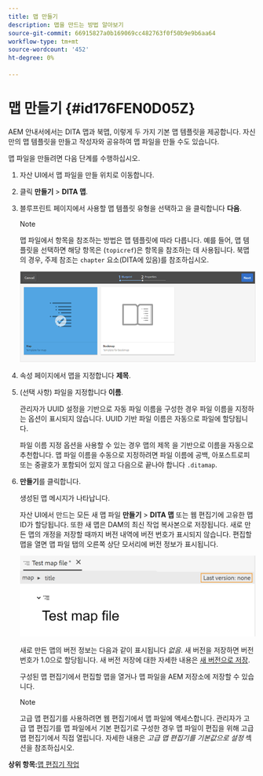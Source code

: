 ```yaml
---
title: 맵 만들기
description: 맵을 만드는 방법 알아보기
source-git-commit: 66915827a0b169069cc482763f0f50b9e9b6aa64
workflow-type: tm+mt
source-wordcount: '452'
ht-degree: 0%

---
```



# 맵 만들기 {#id176FEN0D05Z}

AEM 안내서에서는 DITA 맵과 북맵, 이렇게 두 가지 기본 맵 템플릿을 제공합니다. 자신만의 맵 템플릿을 만들고 작성자와 공유하여 맵 파일을 만들 수도 있습니다.

맵 파일을 만들려면 다음 단계를 수행하십시오.

1. 자산 UI에서 맵 파일을 만들 위치로 이동합니다.

1. 클릭 **만들기** \> **DITA 맵**.

1. 블루프린트 페이지에서 사용할 맵 템플릿 유형을 선택하고 을 클릭합니다 **다음**.

   >[!NOTE]
   >
   > 맵 파일에서 항목을 참조하는 방법은 맵 템플릿에 따라 다릅니다. 예를 들어, 맵 템플릿을 선택하면 해당 항목은 \(`topicref`\)은 항목을 참조하는 데 사용됩니다. 북맵의 경우, 주제 참조는 `chapter` 요소(DITA에 있음)를 참조하십시오.

   ![](images/map-template.png)

1. 속성 페이지에서 맵을 지정합니다 **제목**.

1. \(선택 사항\) 파일을 지정합니다 **이름**.

   관리자가 UUID 설정을 기반으로 자동 파일 이름을 구성한 경우 파일 이름을 지정하는 옵션이 표시되지 않습니다. UUID 기반 파일 이름은 자동으로 파일에 할당됩니다.

   파일 이름 지정 옵션을 사용할 수 있는 경우 맵의 제목 을 기반으로 이름을 자동으로 추천합니다. 맵 파일 이름을 수동으로 지정하려면 파일 이름에 공백, 아포스트로피 또는 중괄호가 포함되어 있지 않고 다음으로 끝나야 합니다 `.ditamap`.

1. **만들기**&#x200B;를 클릭합니다.

   생성된 맵 메시지가 나타납니다.

   자산 UI에서 만드는 모든 새 맵 파일 **만들기** \> **DITA 맵** 또는 웹 편집기에 고유한 맵 ID가 할당됩니다. 또한 새 맵은 DAM의 최신 작업 복사본으로 저장됩니다. 새로 만든 맵의 개정을 저장할 때까지 버전 내역에 버전 번호가 표시되지 않습니다. 편집할 맵을 열면 맵 파일 탭의 오른쪽 상단 모서리에 버전 정보가 표시됩니다.

   ![](images/first-version-map-none.png)

   새로 만든 맵의 버전 정보는 다음과 같이 표시됩니다 *없음*. 새 버전을 저장하면 버전 번호가 1.0으로 할당됩니다. 새 버전 저장에 대한 자세한 내용은 [새 버전으로 저장](web-editor-features.md#save-as-new-version-id209ME400GXA).

   구성된 맵 편집기에서 편집할 맵을 열거나 맵 파일을 AEM 저장소에 저장할 수 있습니다.

   >[!NOTE]
   >
   > 고급 맵 편집기를 사용하려면 웹 편집기에서 맵 파일에 액세스합니다. 관리자가 고급 맵 편집기를 맵 파일에서 기본 편집기로 구성한 경우 맵 파일이 편집을 위해 고급 맵 편집기에서 직접 열립니다. 자세한 내용은 *고급 맵 편집기를 기본값으로 설정* 섹션을 참조하십시오.


**상위 항목:**[&#x200B;맵 편집기 작업](map-editor.md)

